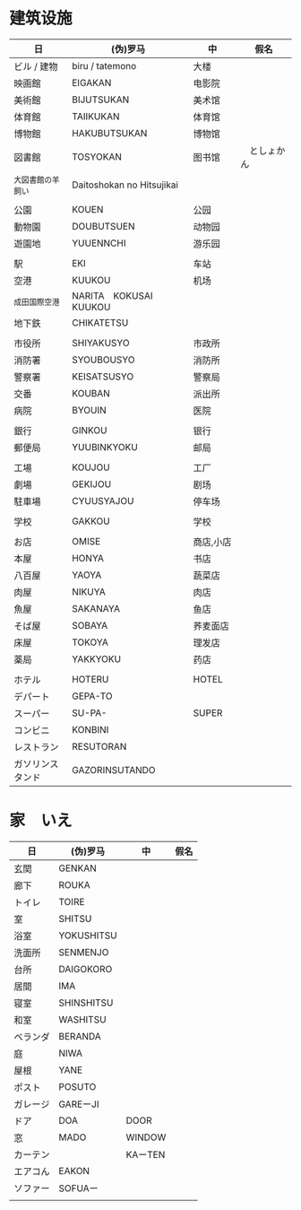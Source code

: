 <!-- MDTOC maxdepth:6 firsth1:1 numbering:0 flatten:0 bullets:1 updateOnSave:1 -->


<!-- /MDTOC -->

# 建筑设施

| 日 | (伪)罗马 | 中 | 假名 |
|---|---|--|--|
| ビル / 建物 | biru / tatemono | 大楼 |
| 映画館 | EIGAKAN      | 电影院 |
| 美術館 | BIJUTSUKAN   | 美术馆 |
| 体育館 | TAIIKUKAN    | 体育馆 |
| 博物館 | HAKUBUTSUKAN | 博物馆 |
| 図書館 | TOSYOKAN     | 图书馆 |　としょかん　
| `大図書館の羊飼い`| Daitoshokan no Hitsujikai | |
|  |  |  |
| 公園   | KOUEN        | 公园 |
| 動物園 | DOUBUTSUEN   | 动物园 |
| 遊園地 | YUUENNCHI    | 游乐园 |
|  |  |  |
| 駅    | EKI           | 车站 |
| 空港  | KUUKOU        | 机场 |
| `成田国際空港` | NARITA　KOKUSAI　KUUKOU |  |
| 地下鉄 | CHIKATETSU  |  |
|  |  |  |
| 市役所 | SHIYAKUSYO  | 市政所 |
| 消防署 | SYOUBOUSYO  | 消防所 |
| 警察署 | KEISATSUSYO | 警察局 |
| 交番   | KOUBAN      | 派出所 |
| 病院   | BYOUIN      | 医院   |
|  |  |  |
| 銀行   | GINKOU      | 银行 |
| 郵便局 | YUUBINKYOKU | 邮局 |
|  |  |  |
| 工場   | KOUJOU     | 工厂   |
| 劇場   | GEKIJOU    | 剧场   |
| 駐車場 | CYUUSYAJOU | 停车场 |
|  |  |  |
| 学校   | GAKKOU     | 学校 |
|  |  |  |
| お店   | OMISE      | 商店,小店 |
| 本屋   | HONYA 　　 | 书店     |
| 八百屋 | YAOYA  　  | 蔬菜店   |
| 肉屋   | NIKUYA     | 肉店    |
| 魚屋   | SAKANAYA　 | 鱼店    |
| そば屋 | SOBAYA     | 荞麦面店 |
| 床屋   | TOKOYA     | 理发店  |
| 薬局   | YAKKYOKU   | 药店   |
|  |  |  |
| ホテル   | HOTERU | HOTEL |
| デパート          | GEPA-TO |  |
| スーパー         | SU-PA- | SUPER　 |
| コンビニ         | KONBINI |  |
| レストラン       | RESUTORAN |  |
| ガソリンスタンド | GAZORINSUTANDO |  |

# 家　いえ
| 日 | (伪)罗马 | 中 | 假名 |
|---|---|--|--|
| 玄関 | GENKAN |  |
| 廊下 | ROUKA |  |
| トイレ | TOIRE |  |
| 室 | SHITSU |  |
| 浴室 | YOKUSHITSU |  |
| 洗面所 | SENMENJO |  |
| 台所 | DAIGOKORO |  |
| 居間 | IMA |  |
| 寝室 | SHINSHITSU |  |
| 和室 | WASHITSU |  |
| ベランダ | BERANDA |  |
| 庭 | NIWA |  |
| 屋根 | YANE |  |
| ポスト | POSUTO |  |
| ガレージ | GAREーJI |  |
| ドア | DOA | DOOR |
| 窓 | MADO | WINDOW |
| カーテン |  | KAーTEN |
| エアコん | EAKON |  |
| ソファー | SOFUAー |  |
|  |  |  |

